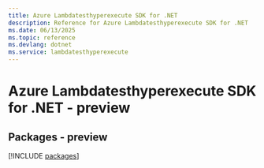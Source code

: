 ```yaml
---
title: Azure Lambdatesthyperexecute SDK for .NET
description: Reference for Azure Lambdatesthyperexecute SDK for .NET
ms.date: 06/13/2025
ms.topic: reference
ms.devlang: dotnet
ms.service: lambdatesthyperexecute
---
```

# Azure Lambdatesthyperexecute SDK for .NET - preview
## Packages - preview
[!INCLUDE [packages](lambdatesthyperexecute-index.md)]